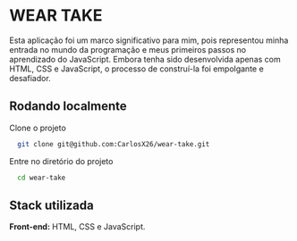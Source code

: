 
# WEAR TAKE

Esta aplicação foi um marco significativo para mim, pois representou minha entrada no mundo da programação e meus primeiros passos no aprendizado do JavaScript. Embora tenha sido desenvolvida apenas com HTML, CSS e JavaScript, o processo de construí-la foi empolgante e desafiador.

## Rodando localmente

Clone o projeto

```bash
  git clone git@github.com:CarlosX26/wear-take.git
```

Entre no diretório do projeto

```bash
  cd wear-take
```



## Stack utilizada

**Front-end:** HTML, CSS e JavaScript.

